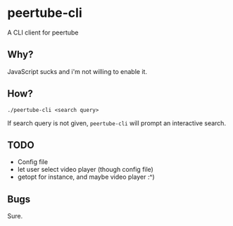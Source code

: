 # peertube-cli

A CLI client for peertube

## Why?

JavaScript sucks and i'm not willing to enable it.

## How?

`./peertube-cli <search query>`

If search query is not given, `peertube-cli` will prompt an
interactive search.

## TODO

* Config file
* let user select video player (though config file)
* getopt for instance, and maybe video player :^)

## Bugs

Sure.

